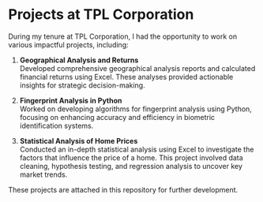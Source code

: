 # Projects at TPL Corporation

During my tenure at TPL Corporation, I had the opportunity to work on various impactful projects, including:

1. **Geographical Analysis and Returns**  
   Developed comprehensive geographical analysis reports and calculated financial returns using Excel. These analyses provided actionable insights for strategic decision-making.

2. **Fingerprint Analysis in Python**  
   Worked on developing algorithms for fingerprint analysis using Python, focusing on enhancing accuracy and efficiency in biometric identification systems.

3. **Statistical Analysis of Home Prices**  
   Conducted an in-depth statistical analysis using Excel to investigate the factors that influence the price of a home. This project involved data cleaning, hypothesis testing, and regression analysis to uncover key market trends.

These projects are attached in this repository for further development.
